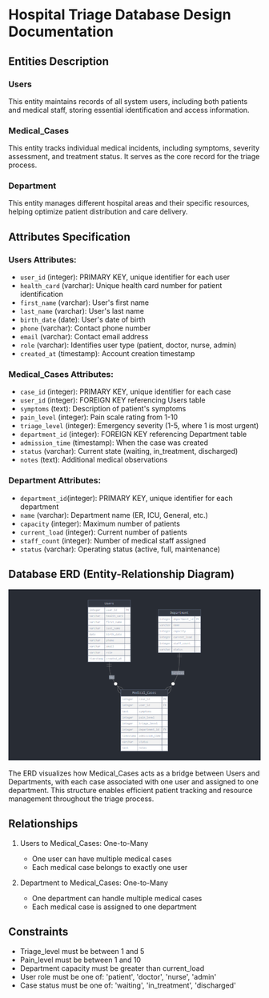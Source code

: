 # Hospital Triage Database Design Documentation

## Entities Description

### Users
This entity maintains records of all system users, including both patients and medical staff, storing essential identification and access information.

### Medical_Cases
This entity tracks individual medical incidents, including symptoms, severity assessment, and treatment status. It serves as the core record for the triage process.

### Department
This entity manages different hospital areas and their specific resources, helping optimize patient distribution and care delivery.

## Attributes Specification

### Users Attributes:
- `user_id` (integer): PRIMARY KEY, unique identifier for each user
- `health_card` (varchar): Unique health card number for patient identification
- `first_name` (varchar): User's first name
- `last_name` (varchar): User's last name
- `birth_date` (date): User's date of birth
- `phone` (varchar): Contact phone number
- `email` (varchar): Contact email address
- `role` (varchar): Identifies user type (patient, doctor, nurse, admin)
- `created_at` (timestamp): Account creation timestamp

### Medical_Cases Attributes:
- `case_id` (integer): PRIMARY KEY, unique identifier for each case
- `user_id` (integer): FOREIGN KEY referencing Users table
- `symptoms` (text): Description of patient's symptoms
- `pain_level` (integer): Pain scale rating from 1-10
- `triage_level` (integer): Emergency severity (1-5, where 1 is most urgent)
- `department_id` (integer): FOREIGN KEY referencing Department table
- `admission_time` (timestamp): When the case was created
- `status` (varchar): Current state (waiting, in_treatment, discharged)
- `notes` (text): Additional medical observations

### Department Attributes:
- `department_id`(integer): PRIMARY KEY, unique identifier for each department
- `name` (varchar): Department name (ER, ICU, General, etc.)
- `capacity` (integer): Maximum number of patients
- `current_load` (integer): Current number of patients
- `staff_count` (integer): Number of medical staff assigned
- `status` (varchar): Operating status (active, full, maintenance)

## Database ERD (Entity-Relationship Diagram)
![Database Schema](schema.png)

The ERD visualizes how Medical_Cases acts as a bridge between Users and Departments, with each case associated with one user and assigned to one department. This structure enables efficient patient tracking and resource management throughout the triage process.

## Relationships

1. Users to Medical_Cases: One-to-Many
   - One user can have multiple medical cases
   - Each medical case belongs to exactly one user

2. Department to Medical_Cases: One-to-Many
   - One department can handle multiple medical cases
   - Each medical case is assigned to one department

## Constraints

- Triage_level must be between 1 and 5
- Pain_level must be between 1 and 10
- Department capacity must be greater than current_load
- User role must be one of: 'patient', 'doctor', 'nurse', 'admin'
- Case status must be one of: 'waiting', 'in_treatment', 'discharged'